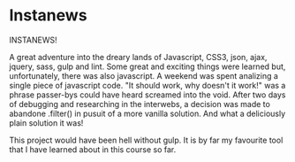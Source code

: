 # Instanews


INSTANEWS!

A great adventure into the dreary lands of Javascript, CSS3, json, ajax, jquery, sass, gulp and lint.  Some great and exciting things were learned but, unfortunately, there was also javascript.  A weekend was spent analizing a single piece of javascript code.  "It should work, why doesn't it work!" was a phrase passer-bys could have heard screamed into the void.  After two days of debugging and researching in the interwebs, a decision was made to abandone .filter() in pusuit of a more vanilla solution.  And what a deliciously plain solution it was!

This project would have been hell without gulp.  It is by far my favourite tool that I have learned about in this course so far.

